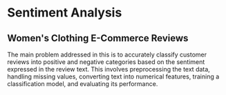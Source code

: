 # Sentiment Analysis

## Women's Clothing E-Commerce Reviews
The main problem addressed in this is to accurately classify customer reviews into positive and negative categories based on the sentiment expressed in the review text. This involves preprocessing the text data, handling missing values, converting text into numerical features, training a classification model, and evaluating its performance. 
